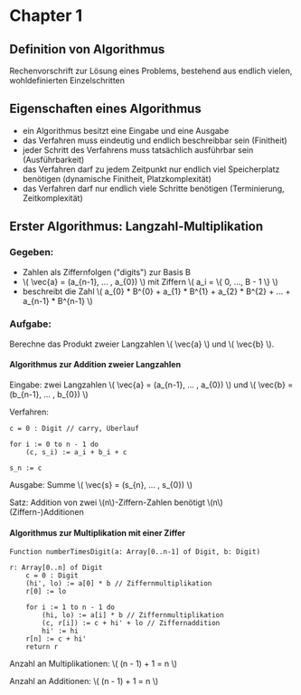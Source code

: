 # Chapter 1


## Definition von Algorithmus

Rechenvorschrift zur Lösung eines Problems, bestehend aus endlich vielen, wohldefinierten Einzelschritten

## Eigenschaften eines Algorithmus

- ein Algorithmus besitzt eine Eingabe und eine Ausgabe
- das Verfahren muss eindeutig und endlich beschreibbar sein (Finitheit)
- jeder Schritt des Verfahrens muss tatsächlich ausführbar sein (Ausführbarkeit)
- das Verfahren darf zu jedem Zeitpunkt nur endlich viel Speicherplatz
benötigen (dynamische Finitheit, Platzkomplexität)
- das Verfahren darf nur endlich viele Schritte benötigen
(Terminierung, Zeitkomplexität)


## Erster Algorithmus: Langzahl-Multiplikation

### Gegeben:
- Zahlen als Ziffernfolgen ("digits") zur Basis B
- \\( \vec{a} = (a_{n-1}, ... , a_{0}) \\) mit Ziffern \\( a_i = \\{ 0, ..., B - 1 \\} \\)
- beschreibt die Zahl \\( a_{0} * B^{0} + a_{1} * B^{1} + a_{2} * B^{2} + ... + a_{n-1} * B^{n-1} \\)

### Aufgabe:
Berechne das Produkt zweier Langzahlen \\( \vec{a} \\) und \\( \vec{b} \\).

#### Algorithmus zur Addition zweier Langzahlen

Eingabe: zwei Langzahlen \\( \vec{a} = (a_{n-1}, ... , a_{0}) \\) und \\( \vec{b} = (b_{n-1}, ... , b_{0}) \\)

Verfahren:

```
c = 0 : Digit // carry, Überlauf

for i := 0 to n - 1 do
    (c, s_i) := a_i + b_i + c

s_n := c
```

Ausgabe: Summe \\( \vec{s} = (s_{n}, ... , s_{0}) \\)

Satz: Addition von zwei \\(n\\)-Ziffern-Zahlen benötigt \\(n\\) (Ziffern-)Additionen

#### Algorithmus zur Multiplikation mit einer Ziffer

```
Function numberTimesDigit(a: Array[0..n-1] of Digit, b: Digit)

r: Array[0..n] of Digit
    c = 0 : Digit
    (hi', lo) := a[0] * b // Ziffernmultiplikation
    r[0] := lo

    for i := 1 to n - 1 do
        (hi, lo) := a[i] * b // Ziffernmultiplikation
        (c, r[i]) := c + hi' + lo // Ziffernaddition
        hi' := hi
    r[n] := c + hi'
    return r
```

Anzahl an Multiplikationen: \\( (n - 1) + 1 = n \\)

Anzahl an Additionen: \\( (n - 1) + 1 = n \\)
